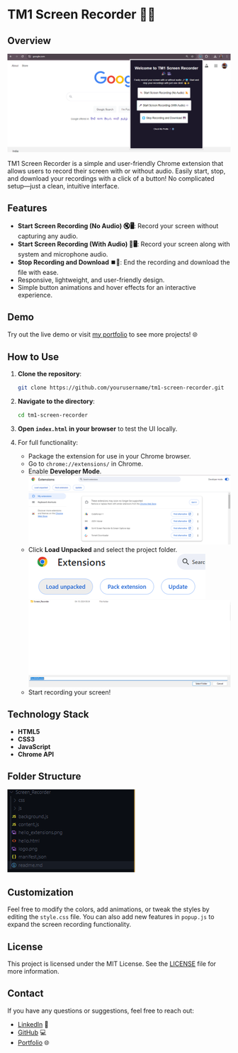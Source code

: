 
# TM1 Screen Recorder 🎥✨

## Overview
![alt text]({33A0F365-9453-4EA5-ACFF-C2881F9A1B52}.png)

TM1 Screen Recorder is a simple and user-friendly Chrome extension that allows users to record their screen with or without audio. Easily start, stop, and download your recordings with a click of a button! No complicated setup—just a clean, intuitive interface.

## Features
- **Start Screen Recording (No Audio) 🔇🖥️**: Record your screen without capturing any audio.
- **Start Screen Recording (With Audio) 🎤🖥️**: Record your screen along with system and microphone audio.
- **Stop Recording and Download ⏹️💾**: End the recording and download the file with ease.
- Responsive, lightweight, and user-friendly design.
- Simple button animations and hover effects for an interactive experience.

## Demo
Try out the live demo or visit [my portfolio](https://tejas-mundhe-projects.netlify.app/) to see more projects! 🌐

## How to Use
1. **Clone the repository**:
   ```bash
   git clone https://github.com/yourusername/tm1-screen-recorder.git
   ```
2. **Navigate to the directory**:
   ```bash
   cd tm1-screen-recorder
   ```
3. **Open `index.html` in your browser** to test the UI locally.
   
4. For full functionality:
   - Package the extension for use in your Chrome browser.
   - Go to `chrome://extensions/` in Chrome.
   - Enable **Developer Mode**.
   ![alt text]({AD03C926-B1AA-4D27-A15F-C57C69407628}.png)
   - Click **Load Unpacked** and select the project folder.
   ![alt text]({D0E51753-6D5D-4E37-979D-F8C2CBEA82B7}.png)
   ![alt text]({1749042C-19D1-4EB0-86E6-8927083B0443}.png)
   - Start recording your screen!

## Technology Stack
- **HTML5**
- **CSS3**
- **JavaScript**
- **Chrome API**

## Folder Structure

![alt text]({0C5B49C3-5757-4800-B614-4EB1EDBA2D48}.png)

## Customization
Feel free to modify the colors, add animations, or tweak the styles by editing the `style.css` file. You can also add new features in `popup.js` to expand the screen recording functionality.

## License
This project is licensed under the MIT License. See the [LICENSE](LICENSE) file for more information.

## Contact
If you have any questions or suggestions, feel free to reach out:
- [LinkedIn](https://www.linkedin.com/in/tejas-mundhe) 👤
- [GitHub](https://github.com/tejasrockshere) 💻
- [Portfolio](https://tejas-mundhe-projects.netlify.app) 🌐
```

